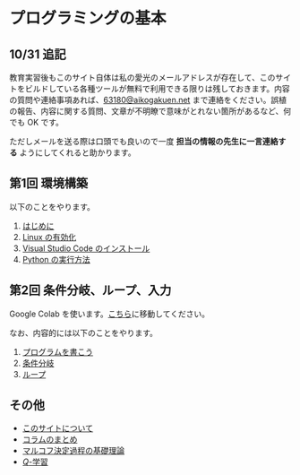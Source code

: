 # プログラミングの基本

## 10/31 追記
教育実習後もこのサイト自体は私の愛光のメールアドレスが存在して、このサイトをビルドしている各種ツールが無料で利用できる限りは残しておきます。内容の質問や連絡事項あれば、63180@aikogakuen.net まで連絡をください。誤植の報告、内容に関する質問、文章が不明瞭で意味がとれない箇所があるなど、何でも OK です。

ただしメールを送る際は口頭でも良いので一度 **担当の情報の先生に一言連絡する** ようにしてくれると助かります。

## 第1回 環境構築
以下のことをやります。

1. [はじめに](./1/1_intro.md)
2. [Linux の有効化](./1/2_linux.md)
3. [Visual Studio Code のインストール](./1/3_vscode.md)
4. [Python の実行方法](./1/4_exec.md)

## 第2回 条件分岐、ループ、入力
Google Colab を使います。[こちら](./2/0_intro.md)に移動してください。

なお、内容的には以下のことをやります。

1. [プログラムを書こう](./2/1_program.md)
2. [条件分岐](./2/2_if.md)
3. [ループ](./2/3_loop.md)

## その他

- [このサイトについて](./others/site.md)
- [コラムのまとめ](./others/columns.md)
- [マルコフ決定過程の基礎理論](./others/mdp.md)
- [$Q$-学習](./others/q_learning.md)